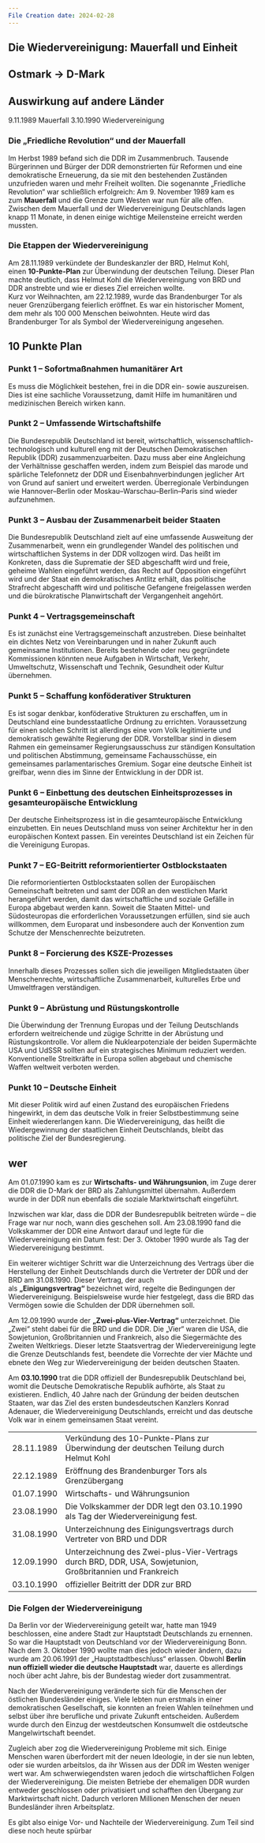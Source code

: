 ```yaml
---
File Creation date: 2024-02-28
---
```

## Die Wiedervereinigung: Mauerfall und Einheit

## Ostmark -> D-Mark
## Auswirkung auf andere Länder

9.11.1989 Mauerfall
3.10.1990 Wiedervereinigung

### Die „Friedliche Revolution“ und der Mauerfall

Im Herbst 1989 befand sich die DDR im Zusammenbruch. Tausende Bürgerinnen und Bürger der DDR demonstrierten für Reformen und eine demokratische Erneuerung, da sie mit den bestehenden Zuständen unzufrieden waren und mehr Freiheit wollten. Die sogenannte „Friedliche Revolution“ war schließlich erfolgreich: Am 9. November 1989 kam es zum **Mauerfall** und die Grenze zum Westen war nun für alle offen. Zwischen dem Mauerfall und der Wiedervereinigung Deutschlands lagen knapp 11 Monate, in denen einige wichtige Meilensteine erreicht werden mussten.

### Die Etappen der Wiedervereinigung

Am 28.11.1989 verkündete der Bundeskanzler der BRD, Helmut Kohl, einen **10-Punkte-Plan** zur Überwindung der deutschen Teilung. Dieser Plan machte deutlich, dass Helmut Kohl die Wiedervereinigung von BRD und DDR anstrebte und wie er dieses Ziel erreichen wollte.  
Kurz vor Weihnachten, am 22.12.1989, wurde das Brandenburger Tor als neuer Grenzübergang feierlich eröffnet. Es war ein historischer Moment, dem mehr als 100 000 Menschen beiwohnten. Heute wird das Brandenburger Tor als Symbol der Wiedervereinigung angesehen.

## 10 Punkte Plan

### Punkt 1 – Sofortmaßnahmen humanitärer Art
Es muss die Möglichkeit bestehen, frei in die DDR ein- sowie auszureisen. Dies ist eine sachliche Voraussetzung, damit Hilfe im humanitären und medizinischen Bereich wirken kann.

### Punkt 2 – Umfassende Wirtschaftshilfe
Die Bundesrepublik Deutschland ist bereit, wirtschaftlich, wissenschaftlich-technologisch und kulturell eng mit der Deutschen Demokratischen Republik (DDR) zusammenzuarbeiten. Dazu muss aber eine Angleichung der Verhältnisse geschaffen werden, indem zum Beispiel das marode und spärliche Telefonnetz der DDR und Eisenbahnverbindungen jeglicher Art von Grund auf saniert und erweitert werden. Überregionale Verbindungen wie Hannover–Berlin oder Moskau–Warschau–Berlin–Paris sind wieder aufzunehmen.

### Punkt 3 – Ausbau der Zusammenarbeit beider Staaten
Die Bundesrepublik Deutschland zielt auf eine umfassende Ausweitung der Zusammenarbeit, wenn ein grundlegender Wandel des politischen und wirtschaftlichen Systems in der DDR vollzogen wird. Das heißt im Konkreten, dass die Suprematie der SED abgeschafft wird und freie, geheime Wahlen eingeführt werden, das Recht auf Opposition eingeführt wird und der Staat ein demokratisches Antlitz erhält, das politische Strafrecht abgeschafft wird und politische Gefangene freigelassen werden und die bürokratische Planwirtschaft der Vergangenheit angehört.

### Punkt 4 – Vertragsgemeinschaft
Es ist zunächst eine Vertragsgemeinschaft anzustreben. Diese beinhaltet ein dichtes Netz von Vereinbarungen und in naher Zukunft auch gemeinsame Institutionen. Bereits bestehende oder neu gegründete Kommissionen könnten neue Aufgaben in Wirtschaft, Verkehr, Umweltschutz, Wissenschaft und Technik, Gesundheit oder Kultur übernehmen.

### Punkt 5 – Schaffung konföderativer Strukturen
Es ist sogar denkbar, konföderative Strukturen zu erschaffen, um in Deutschland eine bundesstaatliche Ordnung zu errichten. Voraussetzung für einen solchen Schritt ist allerdings eine vom Volk legitimierte und demokratisch gewählte Regierung der DDR. Vorstellbar sind in diesem Rahmen ein gemeinsamer Regierungsausschuss zur ständigen Konsultation und politischen Abstimmung, gemeinsame Fachausschüsse, ein gemeinsames parlamentarisches Gremium. Sogar eine deutsche Einheit ist greifbar, wenn dies im Sinne der Entwicklung in der DDR ist.

### Punkt 6 – Einbettung des deutschen Einheitsprozesses in gesamteuropäische Entwicklung
Der deutsche Einheitsprozess ist in die gesamteuropäische Entwicklung einzubetten. Ein neues Deutschland muss von seiner Architektur her in den europäischen Kontext passen. Ein vereintes Deutschland ist ein Zeichen für die Vereinigung Europas.

### Punkt 7 – EG-Beitritt reformorientierter Ostblockstaaten
Die reformorientierten Ostblockstaaten sollen der Europäischen Gemeinschaft beitreten und samt der DDR an den westlichen Markt herangeführt werden, damit das wirtschaftliche und soziale Gefälle in Europa abgebaut werden kann. Soweit die Staaten Mittel- und Südosteuropas die erforderlichen Voraussetzungen erfüllen, sind sie auch willkommen, dem Europarat und insbesondere auch der Konvention zum Schutze der Menschenrechte beizutreten.

### Punkt 8 – Forcierung des KSZE-Prozesses
Innerhalb dieses Prozesses sollen sich die jeweiligen Mitgliedstaaten über Menschenrechte, wirtschaftliche Zusammenarbeit, kulturelles Erbe und Umweltfragen verständigen.

### Punkt 9 – Abrüstung und Rüstungskontrolle
Die Überwindung der Trennung Europas und der Teilung Deutschlands erfordern weitreichende und zügige Schritte in der Abrüstung und Rüstungskontrolle. Vor allem die Nuklearpotenziale der beiden Supermächte USA und UdSSR sollten auf ein strategisches Minimum reduziert werden. Konventionelle Streitkräfte in Europa sollen abgebaut und chemische Waffen weltweit verboten werden.

### Punkt 10 – Deutsche Einheit
Mit dieser Politik wird auf einen Zustand des europäischen Friedens hingewirkt, in dem das deutsche Volk in freier Selbstbestimmung seine Einheit wiedererlangen kann. Die Wiedervereinigung, das heißt die Wiedergewinnung der staatlichen Einheit Deutschlands, bleibt das politische Ziel der Bundesregierung.



## wer

Am 01.07.1990 kam es zur **Wirtschafts- und Währungsunion**, im Zuge derer die DDR die D-Mark der BRD als Zahlungsmittel übernahm. Außerdem wurde in der DDR nun ebenfalls die soziale Marktwirtschaft eingeführt.

Inzwischen war klar, dass die DDR der Bundesrepublik beitreten würde – die Frage war nur noch, wann dies  geschehen soll. Am 23.08.1990 fand die Volkskammer der DDR eine Antwort darauf und legte für die Wiedervereinigung ein Datum fest: Der 3. Oktober 1990 wurde als Tag der Wiedervereinigung bestimmt.

Ein weiterer wichtiger Schritt war die Unterzeichnung des Vertrags über die Herstellung der Einheit Deutschlands durch die Vertreter der DDR und der BRD am 31.08.1990. Dieser Vertrag, der auch als **„Einigungsvertrag“** bezeichnet wird, regelte die Bedingungen der Wiedervereinigung. Beispielsweise wurde hier festgelegt, dass die BRD das Vermögen sowie die Schulden der DDR übernehmen soll.

Am 12.09.1990 wurde der **„Zwei-plus-Vier-Vertrag“** unterzeichnet. Die „Zwei“ steht dabei für die BRD und die DDR. Die „Vier“ waren die USA, die Sowjetunion, Großbritannien und Frankreich, also die Siegermächte des Zweiten Weltkriegs. Dieser letzte Staatsvertrag der Wiedervereinigung legte die Grenze Deutschlands fest, beendete die Vorrechte der vier Mächte und ebnete den Weg zur Wiedervereinigung der beiden deutschen Staaten.

Am **03.10.1990** trat die DDR offiziell der Bundesrepublik Deutschland bei, womit die Deutsche Demokratische Republik aufhörte, als Staat zu existieren. Endlich, 40 Jahre nach der Gründung der beiden deutschen Staaten, war das Ziel des ersten bundesdeutschen Kanzlers Konrad Adenauer, die Wiedervereinigung Deutschlands, erreicht und das deutsche Volk war in einem gemeinsamen Staat vereint.




|            |                                                                                                            |
| ---------- | ---------------------------------------------------------------------------------------------------------- |
| 28.11.1989 | Verkündung des 10-Punkte-Plans zur Überwindung der deutschen Teilung durch Helmut Kohl                     |
| 22.12.1989 | Eröffnung des Brandenburger Tors als Grenzübergang                                                         |
| 01.07.1990 | Wirtschafts- und Währungsunion                                                                             |
| 23.08.1990 | Die Volkskammer der DDR legt den 03.10.1990 als Tag der Wiedervereinigung fest.                            |
| 31.08.1990 | Unterzeichnung des Einigungsvertrags durch Vertreter von BRD und DDR                                       |
| 12.09.1990 | Unterzeichnung des Zwei-plus-Vier-Vertrags durch BRD, DDR, USA, Sowjetunion, Großbritannien und Frankreich |
| 03.10.1990 | offizieller Beitritt der DDR zur BRD                                                                       |


### Die Folgen der Wiedervereinigung

Da Berlin vor der Wiedervereinigung geteilt war, hatte man 1949 beschlossen, eine andere Stadt zur Hauptstadt Deutschlands zu ernennen. So war die Hauptstadt von Deutschland vor der Wiedervereinigung Bonn. Nach dem 3. Oktober 1990 wollte man dies jedoch wieder ändern, dazu wurde am 20.06.1991 der „Hauptstadtbeschluss“ erlassen. Obwohl **Berlin nun offiziell wieder die deutsche Hauptstadt** war, dauerte es allerdings noch über acht Jahre, bis der Bundestag wieder dort zusammentrat.

Nach der Wiedervereinigung veränderte sich für die Menschen der östlichen Bundesländer einiges. Viele lebten nun erstmals in einer demokratischen Gesellschaft, sie konnten an freien Wahlen teilnehmen und selbst über ihre berufliche und private Zukunft entscheiden. Außerdem wurde durch den Einzug der westdeutschen Konsumwelt die ostdeutsche Mangelwirtschaft beendet.

Zugleich aber zog die Wiedervereinigung Probleme mit sich. Einige Menschen waren überfordert mit der neuen Ideologie, in der sie nun lebten, oder sie wurden arbeitslos, da ihr Wissen aus der DDR im Westen weniger wert war. Am schwerwiegendsten waren jedoch die wirtschaftlichen Folgen der Wiedervereinigung. Die meisten Betriebe der ehemaligen DDR wurden entweder geschlossen oder privatisiert und schafften den Übergang zur Marktwirtschaft nicht. Dadurch verloren Millionen Menschen der neuen Bundesländer ihren Arbeitsplatz.

Es gibt also einige Vor- und Nachteile der Wiedervereinigung. Zum Teil sind diese noch heute spürbar




